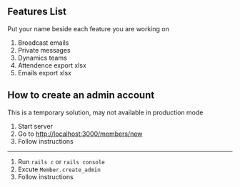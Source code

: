 ## Features List
Put your name beside each feature you are working on

1. Broadcast emails
2. Private messages
3. Dynamics teams
4. Attendence export xlsx
5. Emails export xlsx

## How to create an admin account

This is a temporary solution, may not available in production mode

1. Start server
2. Go to <http://localhost:3000/members/new>
3. Follow instructions

----

1. Run `rails c` or `rails console`
2. Excute `Member.create_admin`
3. Follow instructions
